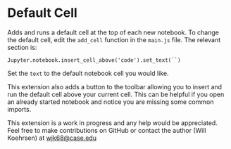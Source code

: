 Default Cell
=========

Adds and runs a default cell at the top of each new notebook. To change the default cell, edit the `add_cell` function in the `main.js` file. The relevant section is:

`Jupyter.notebook.insert_cell_above('code').set_text(``)`

Set the `text` to the default notebook cell you would like.

This extension also adds a button to the toolbar allowing you to insert and run the
default cell above your current cell. This can be helpful if you open an already started notebook
and notice you are missing some common imports.

This extension is a work in progress and any help would be appreciated. Feel free to make contributions
on GitHub or contact the author (Will Koehrsen) at
wjk68@case.edu